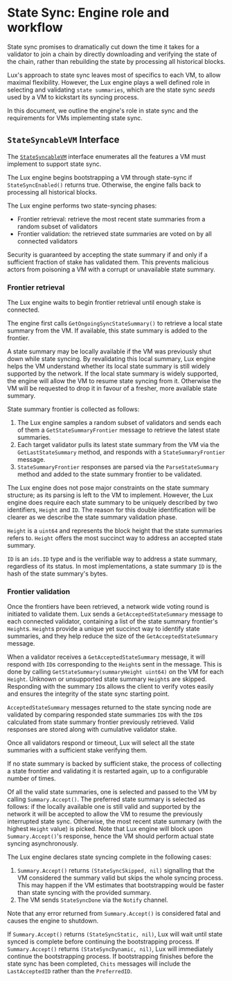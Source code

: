 # State Sync: Engine role and workflow

State sync promises to dramatically cut down the time it takes for a validator to join a chain by directly downloading and verifying the state of the chain, rather than rebuilding the state by processing all historical blocks.

Lux's approach to state sync leaves most of specifics to each VM, to allow maximal flexibility. However, the Lux engine plays a well defined role in selecting and validating `state summaries`, which are the state sync *seeds* used by a VM to kickstart its syncing process.

In this document, we outline the engine's role in state sync and the requirements for VMs implementing state sync.

## `StateSyncableVM` Interface

The [`StateSyncableVM`](./state_syncable_vm.go) interface enumerates all the features a VM must implement to support state sync.

The Lux engine begins bootstrapping a VM through state-sync if `StateSyncEnabled()` returns true. Otherwise, the engine falls back to processing all historical blocks.

The Lux engine performs two state-syncing phases:

- Frontier retrieval: retrieve the most recent state summaries from a random subset of validators
- Frontier validation: the retrieved state summaries are voted on by all connected validators

Security is guaranteed by accepting the state summary if and only if a sufficient fraction of stake has validated them. This prevents malicious actors from poisoning a VM with a corrupt or unavailable state summary.

### Frontier retrieval

The Lux engine waits to begin frontier retrieval until enough stake is connected.

The engine first calls `GetOngoingSyncStateSummary()` to retrieve a local state summary from the VM. If available, this state summary is added to the frontier.

A state summary may be locally available if the VM was previously shut down while state syncing. By revalidating this local summary, Lux engine helps the VM understand whether its local state summary is still widely supported by the network. If the local state summary is widely supported, the engine will allow the VM to resume state syncing from it. Otherwise the VM will be requested to drop it in favour of a fresher, more available state summary.

State summary frontier is collected as follows:

1. The Lux engine samples a random subset of validators and sends each of them a `GetStateSummaryFrontier` message to retrieve the latest state summaries.
2. Each target validator pulls its latest state summary from the VM via the `GetLastStateSummary` method, and responds with a `StateSummaryFrontier` message.
3. `StateSummaryFrontier` responses are parsed via the `ParseStateSummary` method and added to the state summary frontier to be validated.

The Lux engine does not pose major constraints on the state summary structure; as its parsing is left to the VM to implement. However, the Lux engine does require each state summary to be uniquely described by two identifiers, `Height` and `ID`. The reason for this double identification will be clearer as we describe the state summary validation phase.

`Height` is a `uint64` and represents the block height that the state summaries refers to. `Height` offers the most succinct way to address an accepted state summary.

`ID` is an `ids.ID` type and is the verifiable way to address a state summary, regardless of its status. In most implementations, a state summary `ID` is the hash of the state summary's bytes.

### Frontier validation

Once the frontiers have been retrieved, a network wide voting round is initiated to validate them. Lux sends a `GetAcceptedStateSummary` message to each connected validator, containing a list of the state summary frontier's `Height`s. `Height`s provide a unique yet succinct way to identify state summaries, and they help reduce the size of the  `GetAcceptedStateSummary` message.

When a validator receives a `GetAcceptedStateSummary` message, it will respond with `ID`s corresponding to the `Height`s sent in the message. This is done by calling `GetStateSummary(summaryHeight uint64)` on the VM for each `Height`. Unknown or unsupported state summary `Height`s are skipped. Responding with the summary `ID`s allows the client to verify votes easily and ensures the integrity of the state sync starting point.

`AcceptedStateSummary` messages returned to the state syncing node are validated by comparing responded state summaries `ID`s with the `ID`s calculated from state summary frontier previously retrieved. Valid responses are stored along with cumulative validator stake.

Once all validators respond or timeout, Lux will select all the state summaries with a sufficient stake verifying them.

If no state summary is backed by sufficient stake, the process of collecting a state frontier and validating it is restarted again, up to a configurable number of times.

Of all the valid state summaries, one is selected and passed to the VM by calling `Summary.Accept()`. The preferred state summary is selected as follows: if the locally available one is still valid and supported by the network it will be accepted to allow the VM to resume the previously interrupted state sync. Otherwise, the most recent state summary (with the highest `Height` value) is picked. Note that Lux engine will block upon `Summary.Accept()`'s response, hence the VM should perform actual state syncing asynchronously.

The Lux engine declares state syncing complete in the following cases:

1. `Summary.Accept()` returns `(StateSyncSkipped, nil)` signalling that the VM considered the summary valid but skips the whole syncing process. This may happen if the VM estimates that bootstrapping would be faster than state syncing with the provided summary.
2. The VM sends `StateSyncDone` via the `Notify` channel.

Note that any error returned from `Summary.Accept()` is considered fatal and causes the engine to shutdown.

If `Summary.Accept()` returns `(StateSyncStatic, nil)`, Lux will wait until state synced is complete before continuing the bootstrapping process. If `Summary.Accept()` returns `(StateSyncDynamic, nil)`, Lux will immediately continue the bootstrapping process. If bootstrapping finishes before the state sync has been completed, `Chits` messages will include the `LastAcceptedID` rather than the `PreferredID`.
